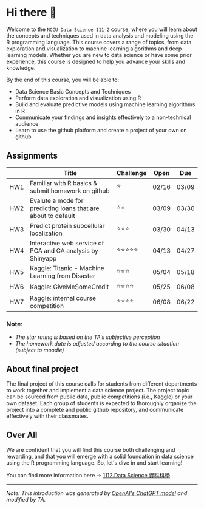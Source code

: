 # Hi there 👋
Welcome to the `NCCU Data Science 111-2` course, where you will learn about the concepts and techniques used in data analysis and modeling using the R programming language. This course covers a range of topics, from data exploration and visualization to machine learning algorithms and deep learning models. Whether you are new to data science or have some prior experience, this course is designed to help you advance your skills and knowledge.

By the end of this course, you will be able to:

- Data Science Basic Concepts and Techniques
- Perform data exploration and visualization using R
- Build and evaluate predictive models using machine learning algorithms in R
- Communicate your findings and insights effectively to a non-technical audience
- Learn to use the github platform and create a project of your own on github

## Assignments
||Title|Challenge|Open|Due|
|-|-|-|:-:|:-:|
|HW1|Familiar with R basics & submit homework on github|⭐|02/16|03/09|
|HW2|Evalute a mode for predicting loans that are about to default|⭐⭐|03/09|03/30|
|HW3|Predict protein subcellular localization|⭐⭐⭐|03/30|04/13|
|HW4|Interactive web service of PCA and CA analysis by Shinyapp|⭐⭐⭐⭐⭐|04/13|04/27|
|HW5|Kaggle: Titanic - Machine Learning from Disaster|⭐⭐⭐|05/04|05/18|
|HW6|Kaggle: GiveMeSomeCredit|⭐⭐⭐⭐|05/25|06/08|
|HW7|Kaggle: internal course competition|⭐⭐⭐⭐|06/08|06/22|

### Note: 
- _The star rating is based on the TA's subjective perception_
- _The homework date is adjusted according to the course situation (subject to moodle)_

## About final project
The final project of this course calls for students from different departments to work together and implement a data science project. The project topic can be sourced from public data, public competitions (i.e., Kaggle) or your own dataset. Each group of students is expected to thoroughly organize the project into a complete and public github repository, and communicate effectively with their classmates.

## Over All
We are confident that you will find this course both challenging and rewarding, and that you will emerge with a solid foundation in data science using the R programming language. So, let's dive in and start learning!

You can find more information here → [1112.Data Science 資料科學](https://www.changlabtw.com/1112-datascience.html)

--- 
_Note: This introduction was generated by [OpenAI's ChatGPT model](https://chat.openai.com/chat) and modified by TA._
